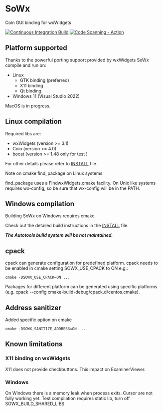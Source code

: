 # SoWx
Coin GUI binding for wxWidgets

[![Continuous Integration Build](https://github.com/coin3d/sowx/actions/workflows/continuous-integration-workflow.yml/badge.svg)](https://github.com/coin3d/sowx/actions/workflows/continuous-integration-workflow.yml)
[![Code Scanning - Action](https://github.com/coin3d/sowx/actions/workflows/codeql-analysis.yml/badge.svg)](https://github.com/coin3d/sowx/actions/workflows/codeql-analysis.yml)

## Platform supported

Thanks to the powerful porting support provided by wxWidgets SoWx compile and run on:

- Linux
  - GTK binding (preferred)
  - X11 binding
  - Qt binding
- Windows 11 (Visual Studio 2022)

MacOS is in progress.

## Linux compilation

Required libs are:

- wxWidgets (version >= 3.1)
- Coin (version >= 4.0)
- boost (version >= 1.48 only for test )

For other details please refer to [INSTALL](./INSTALL) file.


Note on cmake find_package on Linux systems

find_package uses a FindwxWidgets.cmake facility.
On Unix like systems requires wx-config, so be sure that wx-config will be in the PATH.


## Windows compilation

Building SoWx on Windows requires cmake.

Check out the detailed build instructions in the [INSTALL](./INSTALL) file.

***The Autotools build system will be not maintained.***

## cpack 

cpack can generate configuration for predefined platform.
cpack needs to be enabled in cmake setting SOWX_USE_CPACK to ON
e.g.:

    cmake -DSOWX_USE_CPACK=ON ...

Packages for different platform can be generated using specific platforms 
(e.g. cpack --config cmake-build-debug/cpack.d/centos.cmake).


## Address sanitizer
Added specific option on cmake
    
    cmake -DSOWX_SANITIZE_ADDRESS=ON ...

## Known limitations

### X11 binding on wxWidgets
    
X11 does not provide checkbuttons. This impact on ExaminerViewer.

### Windows 

On Windows there is a memory leak when process exits.
Cursor are not fully working yet.
Test compilation requires static lib, turn off SOWX_BUILD_SHARED_LIBS

